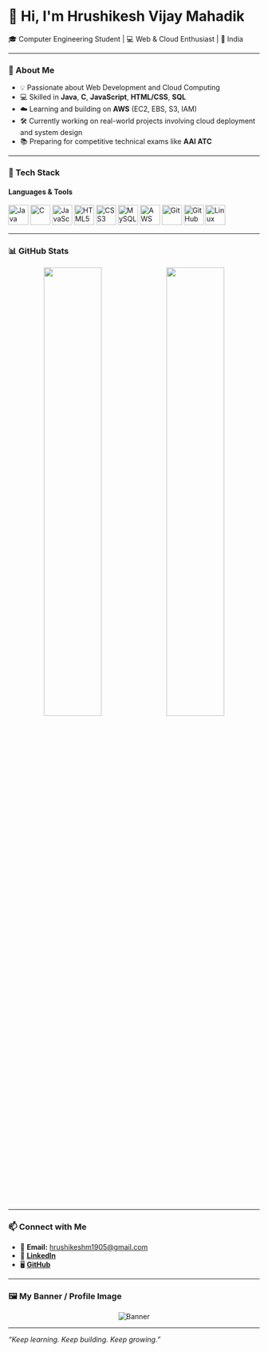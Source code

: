 # 👋 Hi, I'm Hrushikesh Vijay Mahadik

🎓 Computer Engineering Student | 💻 Web & Cloud Enthusiast | 📍 India

---

### 🚀 About Me

- 💡 Passionate about Web Development and Cloud Computing
- 💻 Skilled in **Java**, **C**, **JavaScript**, **HTML/CSS**, **SQL**
- ☁️ Learning and building on **AWS** (EC2, EBS, S3, IAM)
- 🛠️ Currently working on real-world projects involving cloud deployment and system design
- 📚 Preparing for competitive technical exams like **AAI ATC**

---

### 🧰 Tech Stack

#### Languages & Tools

<p>
  <img src="https://cdn.jsdelivr.net/gh/devicons/devicon/icons/java/java-original.svg" width="40" alt="Java"/>
  <img src="https://cdn.jsdelivr.net/gh/devicons/devicon/icons/c/c-original.svg" width="40" alt="C"/>
  <img src="https://cdn.jsdelivr.net/gh/devicons/devicon/icons/javascript/javascript-original.svg" width="40" alt="JavaScript"/>
  <img src="https://cdn.jsdelivr.net/gh/devicons/devicon/icons/html5/html5-original.svg" width="40" alt="HTML5"/>
  <img src="https://cdn.jsdelivr.net/gh/devicons/devicon/icons/css3/css3-original.svg" width="40" alt="CSS3"/>
  <img src="https://cdn.jsdelivr.net/gh/devicons/devicon/icons/mysql/mysql-original.svg" width="40" alt="MySQL"/>
  <img src="https://cdn.jsdelivr.net/gh/devicons/devicon/icons/amazonwebservices/amazonwebservices-original.svg" width="40" alt="AWS"/>
  <img src="https://cdn.jsdelivr.net/gh/devicons/devicon/icons/git/git-original.svg" width="40" alt="Git"/>
  <img src="https://cdn.jsdelivr.net/gh/devicons/devicon/icons/github/github-original.svg" width="40" alt="GitHub"/>
  <img src="https://cdn.jsdelivr.net/gh/devicons/devicon/icons/linux/linux-original.svg" width="40" alt="Linux"/>
</p>

---

### 📊 GitHub Stats

<p align="center">
  <img src="https://github-readme-stats.vercel.app/api?username=hrushikesh-mahadik&show_icons=true&theme=radical" width="48%" />
  <img src="https://github-readme-streak-stats.herokuapp.com/?user=hrushikesh-mahadik&theme=radical" width="48%" />
</p>

---

### 📫 Connect with Me

- 📧 **Email:** hrushikeshm1905@gmail.com  
- 💼 [**LinkedIn**]([https://www.linkedin.com/in/hrushikesh-mahadik](https://www.linkedin.com/in/hrushikeshvijaymahadik?utm_source=share&utm_campaign=share_via&utm_content=profile&utm_medium=android_app))  
- 🖥️ [**GitHub**](https://github.com/hrushikesh-mahadik)

---

### 🖼️ My Banner / Profile Image

<p align="center">
  <img src="https://via.placeholder.com/1000x300?text=Welcome+to+My+GitHub+Profile" alt="Banner" />
</p>

<!-- You can replace the above link with your own banner image -->

---

_“Keep learning. Keep building. Keep growing.”_
